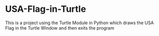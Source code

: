 # USA-Flag-in-Turtle
This is a project using the Turtle Module in Python which draws the USA Flag in the Turtle Window and then exits the program
